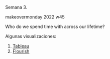 Semana 3.

makeovermonday 2022 w45

Who do we spend time with across our lifetime?

Algunas visualizaciones:

1. [Tableau](https://fabianghi.github.io/infovis/s3/tableau.html)
2. [Flourish](https://fabianghi.github.io/infovis/s3/Flourixh_W44_Column_Stacked.html) 
